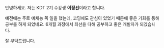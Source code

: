 
안녕하세요. 저는 KDT 2기 수강생 **이정선**이라고 합니다.

예전에는 주로 예체능 쪽 일을 했는데, 코딩에도 관심이 있었기 때문에 좋은 기회를 통해 공부를 하게 되었네요.
6개월 과정에서 최선을 다해 공부하고 좋은 개발자가 되겠습니다.

잘 부탁드립니다.

